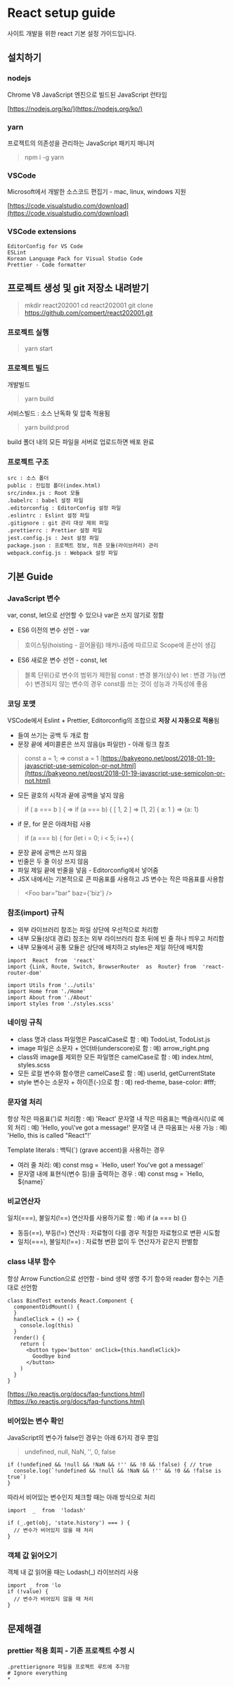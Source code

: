 # React setup guide

사이트 개발을 위한 react 기본 설정 가이드입니다.

## 설치하기

### nodejs

Chrome V8 JavaScript 엔진으로 빌드된 JavaScript 런타임

[https://nodejs.org/ko/](https://nodejs.org/ko/)

### yarn

프로젝트의 의존성을 관리하는 JavaScript 패키지 매니저

> npm i -g yarn

### VSCode

Microsoft에서 개발한 소스코드 편집기 - mac, linux, windows 지원

[https://code.visualstudio.com/download](https://code.visualstudio.com/download)

### VSCode extensions

	EditorConfig for VS Code
	ESLint
	Korean Language Pack for Visual Studio Code
	Prettier - Code formatter

## 프로젝트 생성 및 git 저장소 내려받기

> mkdir react202001
> cd react202001
> git clone https://github.com/compert/react202001.git

### 프로젝트 실행

> yarn start

### 프로젝트 빌드

개발빌드
> yarn build

서비스빌드 : 소스 난독화 및 압축 적용됨
> yarn build:prod

build 폴더 내의 모든 파일을 서버로 업로드하면 배포 완료

### 프로젝트 구조
~~~
src : 소스 폴더
public : 진입점 폴더(index.html)
src/index.js : Root 모듈
.babelrc : babel 설정 파일
.editorconfig : EditorConfig 설정 파일
.eslintrc : Eslint 설정 파일
.gitignore : git 관리 대상 제외 파일
.prettierrc : Prettier 설정 파일
jest.config.js : Jest 설정 파일
package.json : 프로젝트 정보, 의존 모듈(라이브러리) 관리
webpack.config.js : Webpack 설정 파일
~~~

## 기본 Guide

### JavaScript 변수
 
var, const, let으로 선언할 수 있으나 var은 쓰지 않기로 정함

* ES6 이전의 변수 선언 - var
> 호이스팅(hoisting - 끌어올림) 매커니즘에 따르므로 Scope에 혼선이 생김

* ES6 새로운 변수 선언 - const, let
> 블록 단위{}로 변수의 범위가 제한됨
> const : 변경 불가(상수)
> let : 변경 가능(변수)
> 변경되지 않는 변수의 경우 const를 쓰는 것이 성능과 가독성에 좋음

### 코딩 포맷

VSCode에서 Eslint + Prettier, Editorconfig의 조합으로 **저장 시 자동으로 적용**됨

* 들여 쓰기는 공백 두 개로 함
* 문장 끝에 세미콜론은 쓰지 않음(js 파일만) - 아래 링크 참조
> const a = 1; => const a = 1
[https://bakyeono.net/post/2018-01-19-javascript-use-semicolon-or-not.html](https://bakyeono.net/post/2018-01-19-javascript-use-semicolon-or-not.html)
* 모든 괄호의 시작과 끝에 공백을  넣지 않음
> if ( a === b ) { => if (a === b) {
> [ 1, 2 ] => [1, 2]
> { a: 1 } => {a: 1}
* if 문, for 문은 아래처럼 사용
> if (a === b) {
> for (let i = 0; i < 5; i++) {
* 문장 끝에 공백은 쓰지 않음
* 빈줄은 두 줄 이상 쓰지 않음
* 파일 제일 끝에 빈줄을 넣음 - Editorconfig에서 넣어줌
* JSX 내에서는 기본적으로 큰 따옴표를 사용하고 JS 변수는 작은 따옴표를 사용함
> <Foo bar="bar" baz={'biz'} />

### 참조(import) 규칙

* 외부 라이브러리 참조는 파일 상단에 우선적으로 처리함
* 내부 모듈(상대 경로) 참조는 외부 라이브러리 참조 뒤에 빈 줄 하나 띄우고 처리함
* 내부 모듈에서 공통 모듈은 상단에 배치하고 styles은 제일 하단에 배치함

~~~
import  React  from  'react'
import {Link, Route, Switch, BrowserRouter  as  Router} from  'react-router-dom'
 
import Utils from '../utils'
import Home from './Home'
import About from './About'
import styles from './styles.scss'
~~~

### 네이밍 규칙

* class 명과 class 파일명은 PascalCase로 함 : 예) TodoList, TodoList.js
* image 파일은 소문자 + 언더바(underscore)로 함 : 예) arrow_right.png
* class와 image를 제외한 모든 파일명은 camelCase로 함 : 예) index.html, styles.scss
* 모든 로컬 변수와 함수명은 camelCase로 함 : 예) userId, getCurrentState
* style 변수는 소문자 + 하이픈(-)으로 함 : 예) red-theme, base-color:  #fff;

### 문자열 처리

항상 작은 따옴표(')로 처리함 : 예) 'React'
문자열 내 작은 따옴표는 백슬래시(\\)로 예외 처리 : 예) 'Hello, you\\'ve got a message!'
문자열 내 큰 따옴표는 사용 가능 : 예) 'Hello, this is called "React"!'

Template literals : 백틱(`) (grave accent)을 사용하는 경우
* 여러 줄 처리: 예) const msg = \`Hello, user!
You've got a message!\`
* 문자열 내에 표현식(변수 등)을 출력하는 경우 : 예) const msg = \`Hello, ${name}\`

### 비교연산자

일치(\=\=\=), 불일치(!\=\=) 연산자를 사용하기로 함 : 예) if (a === b) {}

* 동등(\=\=), 부등(!\=) 연산자 : 자료형이 다를 경우 적절한 자료형으로 변환 시도함
* 일치(\=\=\=), 불일치(!\=\=) : 자료형 변환 없이 두 연산자가 같은지 판별함

### class 내부 함수

항상 Arrow Function으로 선언함 - bind 생략
생명 주기 함수와 reader 함수는 기존대로 선언함
~~~
class BindTest extends React.Component {
  componentDidMount() {
  }
  handleClick = () => {
    console.log(this)
  }
  render() {
    return (
      <button type='button' onClick={this.handleClick}>
        Goodbye bind
      </button>
    )
  }
}
~~~
[https://ko.reactjs.org/docs/faq-functions.html](https://ko.reactjs.org/docs/faq-functions.html)

### 비어있는 변수 확인

JavaScript의 변수가 false인 경우는 아래 6가지 경우 뿐임
> undefined, null, NaN, '', 0, false
~~~
if (!undefined && !null && !NaN && !'' && !0 && !false) { // true
  console.log(`!undefined && !null && !NaN && !'' && !0 && !false is true`)
}
~~~

따라서 비어있는 변수인지 체크할 때는 아래 방식으로 처리
~~~
import  _  from  'lodash'

if (_.get(obj, 'state.history') === ) {
  // 변수가 비어있지 않을 때 처리
}
~~~

### 객체 값 읽어오기

객체 내 값 읽어올 때는 Lodash(_) 라이브러리 사용
~~~
import _ from 'lo
if (!value) {
  // 변수가 비어있지 않을 때 처리
}
~~~


## 문제해결

### prettier 적용 회피 - 기존 프로젝트 수정 시

	.prettierignore 파일을 프로젝트 루트에 추가함
	# Ignore everything
	*


<!--stackedit_data:
eyJoaXN0b3J5IjpbLTQyOTc4NjAzOCwtMjAzOTIyMDgwNSw4NT
c1Mjg0MjMsNDUxNDg0NTAwLDc3NTE4NTAyMywtOTQ0Mzg3NTg4
LC02MjExMjcxMzksLTEyMzIxMTEzNDgsLTEwMjA4Mjc1NDgsLT
k3MTEyMTQ4NCwtMTcwNzE5NzA2NCwtMTg5NDI1NDk1OSwtMTkx
NzM1MDAzMSwxMDY1ODEyMDQ2LC04MDgzNzU4NywtMTM1NzkyOD
c3MSwxNTU4MTc1NzQxLC0xOTI5Njg0MDUsMTM5MDE3NTU5OCw0
NjA2OTE2MThdfQ==
-->